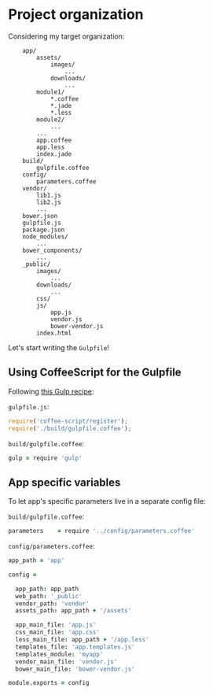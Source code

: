 # Project organization

Considering my target organization:

        app/
            assets/
                images/
                    ...
                downloads/
                    ...
            module1/
                *.coffee
                *.jade
                *.less
            module2/
                ...
            ...
            app.coffee
            app.less
            index.jade
        build/
            gulpfile.coffee
        config/
            parameters.coffee
        vendor/
            lib1.js
            lib2.js
            ...
        bower.json
        gulpfile.js
        package.json
        node_modules/
            ...
        bower_components/
            ...
        _public/
            images/
                ...
            downloads/
                ...
            css/
            js/
                app.js
                vendor.js
                bower-vendor.js
            index.html

Let's start writing the `Gulpfile`!

## Using CoffeeScript for the Gulpfile

Following [this Gulp recipe](https://github.com/gulpjs/gulp/blob/master/docs/recipes/using-coffee-script-for-gulpfile.md):

`gulpfile.js`:
```js
require('coffee-script/register');
require('./build/gulpfile.coffee');
```

`build/gulpfile.coffee`:
```coffee
gulp = require 'gulp'
```

## App specific variables

To let app's specific parameters live in a separate config file:

`build/gulpfile.coffee`:
```coffee
parameters    = require '../config/parameters.coffee'
```

`config/parameters.coffee`:
```coffee
app_path = 'app'

config =

  app_path: app_path
  web_path: '_public'
  vendor_path: 'vendor'
  assets_path: app_path + '/assets'

  app_main_file: 'app.js'
  css_main_file: 'app.css'
  less_main_file: app_path + '/app.less'
  templates_file: 'app.templates.js'
  templates_module: 'myapp'
  vendor_main_file: 'vendor.js'
  bower_main_file: 'bower-vendor.js'

module.exports = config
```


